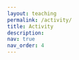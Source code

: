 ```yaml
---
layout: teaching
permalink: /activity/
title: Activity
description: 
nav: true
nav_order: 4
---
```

